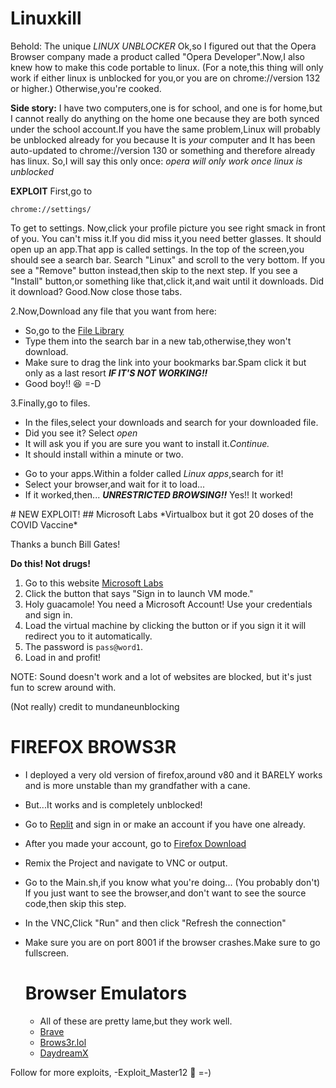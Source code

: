 # Linuxkill
Behold: The unique *LINUX UNBLOCKER*
Ok,so I figured out that the Opera Browser company made a product called
"Opera Developer".Now,I also knew how to make this code portable to linux.
(For a note,this thing will only work if either linux is unblocked for you,or you are on chrome://version 132 or higher.)
Otherwise,you're cooked.

**Side story:** I have two computers,one is for school,
and one is for home,but I cannot really do anything on the home one 
because they are both synced under the school account.If you have the same problem,Linux will 
probably be unblocked already for you because It is *your* computer 
and It has been auto-updated to chrome://version 130 or something and therefore already has linux.
So,I will say this only once: *opera will only work once linux is unblocked*

**EXPLOIT** 
First,go to 
```
chrome://settings/
```
To get to settings.
Now,click your profile picture you see right smack in front of you.
You can't miss it.If you did miss it,you need better glasses.
It should open up an app.That app is called settings.
In the top of the screen,you should see a search bar.
Search "Linux" and scroll to the very bottom.
If you see a "Remove" button instead,then skip to the next step.
If you see a "Install" button,or something like that,click it,and wait until it downloads.
Did it download? Good.Now close those tabs.

2.Now,Download any file that you want from here:
- So,go to the [File Library](https://github.com/Exploit-Master122/Linuxkill/blob/main/linuxlinks.html)
- Type them into the search bar in a new tab,otherwise,they won't download.
- Make sure to drag the link into your bookmarks bar.Spam click it but only as a last resort ***IF IT'S NOT WORKING!!***
- Good boy!! 😆 =-D

<p> <dev>

3.Finally,go to files.
- In the files,select your downloads and search for your downloaded file.
- Did you see it? Select *open*
- It will ask you if you are sure you want to install it.*Continue.*
- It should install within a minute or two.
<p> <dev>

- Go to your apps.Within a folder called *Linux apps*,search for it!
- Select your browser,and wait for it to load...
- If it worked,then... ***UNRESTRICTED BROWSING!!*** Yes!! It worked!
<p> <dev>
# NEW EXPLOIT!
## Microsoft Labs *Virtualbox but it got 20 doses of the COVID Vaccine*

Thanks a bunch Bill Gates!

**Do this! Not drugs!**
1. Go to this website [Microsoft Labs](https://learn.microsoft.com/en-us/training/modules/implement-common-integration-features-finance-ops/10-exercise-1)
2. Click the button that says "Sign in to launch VM mode."
3. Holy guacamole! You need a Microsoft Account! Use your credentials and sign in.
4. Load the virtual machine by clicking the button or if you sign it it will redirect you to it automatically.
5. The password is `pass@word1`.
6. Load in and profit!

NOTE: Sound doesn't work and a lot of websites are blocked, but it's just fun to screw around with.

(Not really) credit to mundaneunblocking


# FIREFOX BROWS3R
- I deployed a very old version of firefox,around v80 and it BARELY works and is more unstable than my grandfather with a cane.
- But...It works and is completely unblocked!
- Go to [Replit](https://replit.com) and sign in or make an account if you have one already.
- After you made your account, go to [Firefox Download](https://replit.com/@viaangothivreka/Unblocked-Brows3r)
- Remix the Project and navigate to VNC or output.
- Go to the Main.sh,if you know what you're doing... (You probably don't) If you just want to see the browser,and don't want to see the source code,then skip this step.
- In the VNC,Click "Run" and then click "Refresh the connection"
- Make sure you are on port 8001 if the browser crashes.Make sure to go fullscreen.


  # Browser Emulators
  - All of these are pretty lame,but they work well.
  - [Brave](https://www.runapps.org/run_brave.php)
  - [Brows3r.lol](https://browser.lol/vm)
  - [DaydreamX](https://daydreamx.pro/)
  






Follow for more exploits,    -Exploit_Master12 🙂 =-)


